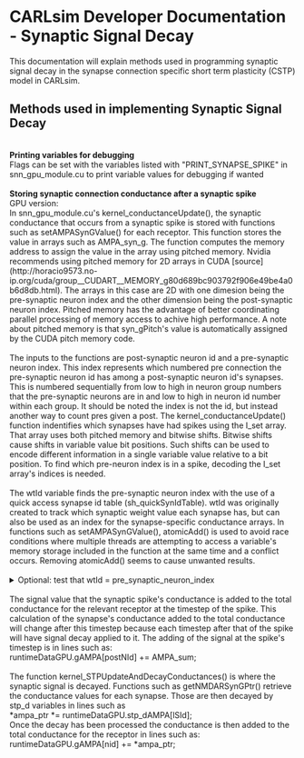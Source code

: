 CARLsim Developer Documentation - Synaptic Signal Decay
=============================

This documentation will explain methods used in programming synaptic signal decay in the synapse connection specific short term plasticity (CSTP) model in CARLsim.

Methods used in implementing Synaptic Signal Decay
----------------
<br>
<b>Printing variables for debugging</b><br>
Flags can be set with the variables listed with "PRINT_SYNAPSE_SPIKE" in snn_gpu_module.cu to print variable values for debugging if wanted<br>
<br>
<b>Storing synaptic connection conductance after a synaptic spike</b><br>
GPU version:<br>
In snn_gpu_module.cu's kernel_conductanceUpdate(), the synaptic conductance that occurs from a synaptic spike is stored with functions such as setAMPASynGValue() for each receptor. This function stores the value in arrays such as AMPA_syn_g. The function computes the memory address to assign the value in the array using pitched memory. Nvidia recommends using pitched memory for 2D arrays in CUDA [source](http://horacio9573.no-ip.org/cuda/group__CUDART__MEMORY_g80d689bc903792f906e49be4a0b6d8db.html). The arrays in this case are 2D with one dimesion being the pre-synaptic neuron index and the other dimension being the post-synaptic neuron index. Pitched memory has the advantage of better coordinating parallel processing of memory access to achive high performance. A note about pitched memory is that syn_gPitch's value is automatically assigned by the CUDA pitch memory code.<br>
<br>
The inputs to the functions are post-synaptic neuron id and a pre-synaptic neuron index. This index represents which numbered pre connection the pre-synaptic neuron id has among a post-synaptic neuron id's synapses. This is numbered sequentially from low to high in neuron group numbers that the pre-synaptic neurons are in and low to high in neuron id number within each group. It should be noted the index is not the id, but instead another way to count pres given a post. The kernel_conductanceUpdate() function indentifies which synapses have had spikes using the I_set array. That array uses both pitched memory and bitwise shifts. Bitwise shifts cause shifts in variable value bit positions. Such shifts can be used to encode different information in a single variable value relative to a bit position. To find which pre-neuron index is in a spike, decoding the I_set array's indices is needed.<br>
<br>
The wtId variable finds the pre-synaptic neuron index with the use of a quick access synapse id table (sh_quickSynIdTable). wtId was originally created to track which synaptic weight value each synapse has, but can also be used as an index for the synapse-specific conductance arrays. In functions such as setAMPASynGValue(), atomicAdd() is used to avoid race conditions where multiple threads are attempting to access a variable's memory storage included in the function at the same time and a conflict occurs. Removing atomicAdd() seems to cause unwanted results.<br>
<br>
<details>
<summary>Optional: test that wtId = pre_synaptic_neuron_index</summary>
Confirming wtID is equal to the pre-synaptic neuron index can be done if wanted by creating a loop through all pre indices given a post and using GET_CONN_NEURON_ID() to ensure wtId == pre_neuron_index. For example:<br>
for (int j2 = 0; j2 < lmt; j2++) {<br>
	synInfo2 = runtimeDataGPU.preSynapticIds[cum_pos + j2];<br>
	preNId2 = GET_CONN_NEURON_ID(synInfo2);<br>
	if (preNId == preNId2) {<br>
		preIndex = j2;<br>
		if (preIndex != wtId) {<br>
			printf("mismatch found: post:%d preindex:%d wtId:%d\n",postNId,preIndex,wtId);<br>
		}<br>
	}<br>
}<br>
</details><br>
The signal value that the synaptic spike's conductance is added to the total conductance for the relevant receptor at the timestep of the spike. This calculation of the synapse's conductance added to the total conductance will change after this timestep because each timestep after that of the spike will have signal decay applied to it. The adding of the signal at the spike's timestep is in lines such as:<br>
runtimeDataGPU.gAMPA[postNId] += AMPA_sum;<br>
<br>
The function kernel_STPUpdateAndDecayConductances() is where the synaptic signal is decayed. Functions such as getNMDARSynGPtr() retrieve the conductance values for each synapse. Those are then decayed by stp_d variables in lines such as<br>
*ampa_ptr *= runtimeDataGPU.stp_dAMPA[lSId];<br>
Once the decay has been processed the conductance is then added to the total conductance for the receptor in lines such as:<br>
runtimeDataGPU.gAMPA[nid] += *ampa_ptr;<br>